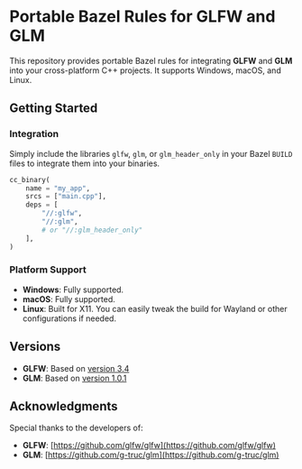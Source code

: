 # Portable Bazel Rules for GLFW and GLM

This repository provides portable Bazel rules for integrating **GLFW** and **GLM** into your cross-platform C++ projects. It supports Windows, macOS, and Linux.

## Getting Started

### Integration

Simply include the libraries `glfw`, `glm`, or `glm_header_only` in your Bazel `BUILD` files to integrate them into your binaries.

```python
cc_binary(
    name = "my_app",
    srcs = ["main.cpp"],
    deps = [
        "//:glfw",
        "//:glm",
        # or "//:glm_header_only"
    ],
)
```

### Platform Support

- **Windows**: Fully supported.
- **macOS**: Fully supported.
- **Linux**: Built for X11. You can easily tweak the build for Wayland or other configurations if needed.

## Versions

- **GLFW**: Based on [version 3.4](https://github.com/glfw/glfw/releases/tag/3.4)
- **GLM**: Based on [version 1.0.1](https://github.com/g-truc/glm/releases/tag/1.0.1)

## Acknowledgments

Special thanks to the developers of:

- **GLFW**: [https://github.com/glfw/glfw](https://github.com/glfw/glfw)
- **GLM**: [https://github.com/g-truc/glm](https://github.com/g-truc/glm)